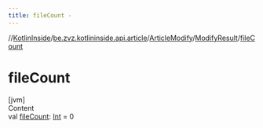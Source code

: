```yaml
---
title: fileCount -
---
```

//[KotlinInside](../../../index.md)/[be.zvz.kotlininside.api.article](../../index.md)/[ArticleModify](../index.md)/[ModifyResult](index.md)/[fileCount](file-count.md)



# fileCount  
[jvm]  
Content  
val [fileCount](file-count.md): [Int](https://kotlinlang.org/api/latest/jvm/stdlib/kotlin/-int/index.html) = 0  



